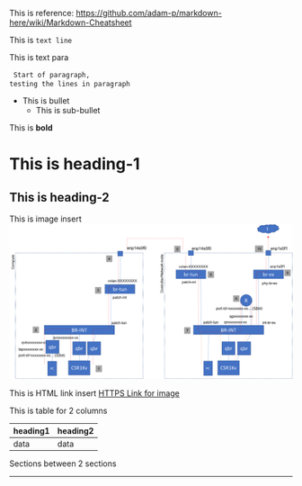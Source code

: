 This is reference: https://github.com/adam-p/markdown-here/wiki/Markdown-Cheatsheet


This is `text line`

This is text para

```
 Start of paragraph, 
testing the lines in paragraph

```

* This is bullet
  * This is sub-bullet

This is **bold**

# This is heading-1

## This is heading-2

This is image insert
![image name if not present](https://github.com/userlerueda/LTRCLD-1451/blob/master/images/neutron-2.png)

This is HTML link insert
[HTTPS Link for image](https://github.com/userlerueda/LTRCLD-1451/blob/master/images/neutron-2.png)

This is table for 2 columns

|heading1|heading2|
|--------|--------|
|data|data|    

Sections between 2 sections

---

